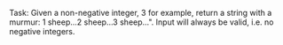 Task:
Given a non-negative integer, 3 for example, return a string with a murmur: 1 sheep...2 sheep...3 sheep...". Input will always be valid, i.e. no negative integers.